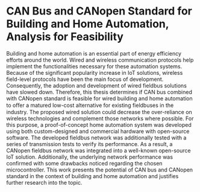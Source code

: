 # CAN Bus and CANopen Standard for Building and Home Automation, Analysis for Feasibility

Building and home automation is an essential part of energy efficiency efforts around the world. Wired and wireless communication protocols help implement the functionalities necessary for these automation systems. Because of the significant popularity increase in IoT solutions, wireless field-level protocols have been the main focus of development. Consequently, the adoption and development of wired fieldbus solutions have slowed down. Therefore, this thesis determines if CAN bus combined with CANopen standard is feasible for wired building and home automation to oﬀer a matured low-cost alternative for existing fieldbuses in the industry. The proposed wired solution could decrease the over-reliance on wireless technologies and complement those networks where possible. For this purpose, a proof-of-concept home automation system was developed using both custom-designed and commercial hardware with open-source software. The developed fieldbus network was additionally tested with a series of transmission tests to verify its performance. As a result, a CANopen fieldbus network was integrated into a well-known open-source IoT solution. Additionally, the underlying network performance was confirmed with some drawbacks noticed regarding the chosen microcontroller. This work presents the potential of CAN bus and CANopen standard in the context of building and home automation and justifies further research into the topic.